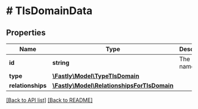 # # TlsDomainData

## Properties

Name | Type | Description | Notes
------------ | ------------- | ------------- | -------------
**id** | **string** | The domain name. | [optional] [readonly] 
**type** | [**\Fastly\Model\TypeTlsDomain**](TypeTlsDomain.md) |  | [optional] 
**relationships** | [**\Fastly\Model\RelationshipsForTlsDomain**](RelationshipsForTlsDomain.md) |  | [optional] 


[[Back to API list]](../../README.md#endpoints) [[Back to README]](../../README.md)
